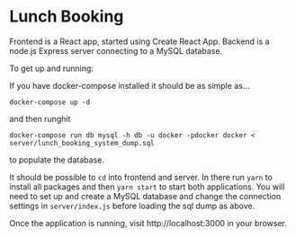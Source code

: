 # Lunch Booking

Frontend is a React app, started using Create React App.
Backend is a node.js Express server connecting to a MySQL database.

To get up and running:

If you have docker-compose installed it should be as simple as...

`docker-compose up -d`

and then runghit

`docker-compose run db mysql -h db -u docker -pdocker docker < server/lunch_booking_system_dump.sql`

to populate the database.

It should be possible to `cd` into frontend and server. In there run `yarn` to install all packages and then `yarn start` to start both applications. You will need to set up and create a MySQL database and change the connection settings in `server/index.js` before loading the sql dump as above.

Once the application is running, visit http://localhost:3000 in your browser.
